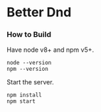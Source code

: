 # Better Dnd #

### How to Build ###

Have node v8+ and npm v5+.

```
node --version
npm --version
```

Start the server.

```
npm install
npm start
```
